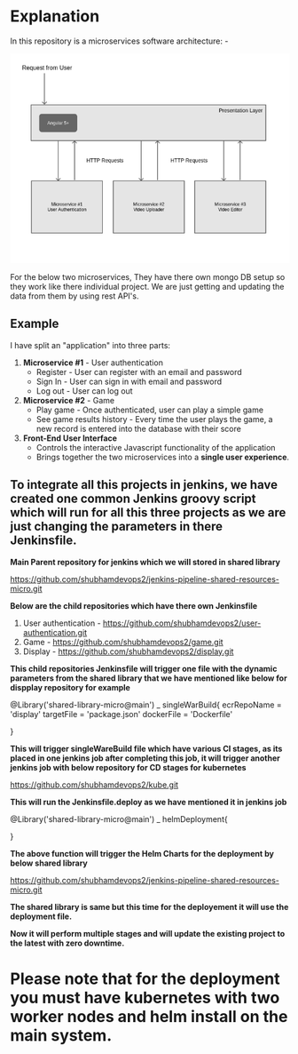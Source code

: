 
# Explanation 

In this repository is a microservices software architecture: -

![microservices architecture diagram](microservices.png)

For the below two microservices, They have there own mongo DB setup so they work like there individual project. We are just getting and updating the data from them by using rest API's.

## Example

I have split an "application" into three parts: 

1. **Microservice #1** - User authentication
    * Register - User can register with an email and password 
    * Sign In - User can sign in with email and password
    * Log out - User can log out
2. **Microservice #2** - Game
    * Play game - Once authenticated, user can play a simple game
    * See game results history - Every time the user plays the game, a new record is entered into the database with their score
3. **Front-End User Interface**
    * Controls the interactive Javascript functionality of the application
    * Brings together the two microservices into a **single user experience**.

## To integrate all this projects in jenkins, we have created one common Jenkins groovy script which will run for all this three projects as we are just changing the parameters in there Jenkinsfile.

**Main Parent repository for jenkins which we will stored in shared library**

https://github.com/shubhamdevops2/jenkins-pipeline-shared-resources-micro.git

**Below are the child repositories which have there own Jenkinsfile**
1) User authentication - https://github.com/shubhamdevops2/user-authentication.git
2) Game - https://github.com/shubhamdevops2/game.git
3) Display - https://github.com/shubhamdevops2/display.git

**This child repositories Jenkinsfile will trigger one file with the dynamic parameters from the shared library that we have mentioned like below for dispplay repository for example**

@Library('shared-library-micro@main') _
singleWarBuild{
    ecrRepoName = 'display'
    targetFile = 'package.json'
    dockerFile = 'Dockerfile'
    
}

**This will trigger singleWareBuild file which have various CI stages, as its placed in one jenkins job after completing this job, it will trigger another jenkins job with below repository for CD stages for kubernetes**

https://github.com/shubhamdevops2/kube.git

**This will run the Jenkinsfile.deploy as we have mentioned it in jenkins job**

@Library('shared-library-micro@main') _
helmDeployment{

}

**The above function will trigger the Helm Charts for the deployment by below shared library**

https://github.com/shubhamdevops2/jenkins-pipeline-shared-resources-micro.git

**The shared library is same but this time for the deployement it will use the deployment file.**

**Now it will perform multiple stages and will update the existing project to the latest with zero downtime.**

# Please note that for the deployment you must have kubernetes with two worker nodes and helm install on the main system.

